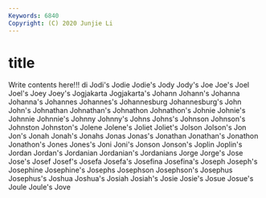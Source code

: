 ```yaml
---
Keywords: 6840
Copyright: (C) 2020 Junjie Li
---
```


# title

Write contents here!!!
di 
Jodi's
Jodie 
Jodie's 
Jody 
Jody's 
Joe 
Joe's 
Joel 
Joel's 
Joey 
Joey's
Jogjakarta 
Jogjakarta's 
Johann 
Johann's 
Johanna 
Johanna's 
Johannes 
Johannes's 
Johannesburg 
Johannesburg's
John 
John's 
Johnathan 
Johnathan's 
Johnathon 
Johnathon's 
Johnie 
Johnie's 
Johnnie 
Johnnie's
Johnny 
Johnny's 
Johns 
Johns's 
Johnson 
Johnson's 
Johnston 
Johnston's 
Jolene 
Jolene's
Joliet 
Joliet's 
Jolson 
Jolson's 
Jon 
Jon's 
Jonah 
Jonah's 
Jonahs 
Jonas
Jonas's 
Jonathan 
Jonathan's 
Jonathon 
Jonathon's 
Jones 
Jones's 
Joni 
Joni's 
Jonson
Jonson's 
Joplin 
Joplin's 
Jordan 
Jordan's 
Jordanian 
Jordanian's 
Jordanians 
Jorge 
Jorge's
Jose 
Jose's 
Josef 
Josef's 
Josefa 
Josefa's 
Josefina 
Josefina's 
Joseph 
Joseph's
Josephine 
Josephine's 
Josephs 
Josephson 
Josephson's 
Josephus 
Josephus's 
Joshua 
Joshua's 
Josiah
Josiah's 
Josie 
Josie's 
Josue 
Josue's 
Joule 
Joule's 
Jove 
